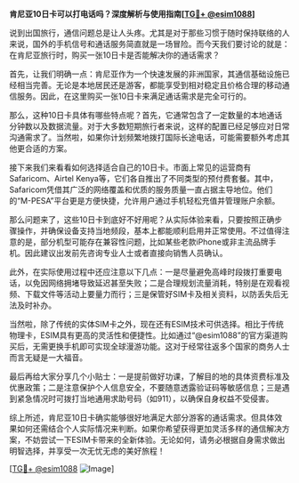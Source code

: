 **肯尼亚10日卡可以打电话吗？深度解析与使用指南[[TG💪+ @esim1088](https://t.me/s/esim1088)]**

说到出国旅行，通信问题总是让人头疼。尤其是对于那些习惯于随时保持联络的人来说，国外的手机信号和通话服务简直就是一场冒险。而今天我们要讨论的就是：在肯尼亚旅行时，购买一张10日卡是否能解决你的通话需求？

首先，让我们明确一点：肯尼亚作为一个快速发展的非洲国家，其通信基础设施已经相当完善。无论是本地居民还是游客，都能享受到相对稳定且价格合理的移动通信服务。因此，在这里购买一张10日卡来满足通话需求是完全可行的。

那么，这种10日卡具体有哪些特点呢？首先，它通常包含了一定数量的本地通话分钟数以及数据流量。对于大多数短期旅行者来说，这样的配置已经足够应对日常沟通需求了。当然啦，如果你计划频繁地拨打国际长途电话，可能需要额外考虑其他更合适的方案。

接下来我们来看看如何选择适合自己的10日卡。市面上常见的运营商有Safaricom、Airtel Kenya等，它们各自推出了不同类型的预付费套餐。其中，Safaricom凭借其广泛的网络覆盖和优质的服务质量一直占据主导地位。他们的“M-PESA”平台更是方便快捷，允许用户通过手机轻松充值并管理账户余额。

那么问题来了，这些10日卡到底好不好用呢？从实际体验来看，只要按照正确步骤操作，并确保设备支持当地频段，基本上都能顺利启用并正常使用。不过值得注意的是，部分机型可能存在兼容性问题，比如某些老款iPhone或非主流品牌手机。因此建议出发前先咨询专业人士或者直接向销售人员确认。

此外，在实际使用过程中还应注意以下几点：一是尽量避免高峰时段拨打重要电话，以免因网络拥堵导致延迟甚至失败；二是合理规划流量消耗，特别是在观看视频、下载文件等活动上要量力而行；三是保管好SIM卡及相关资料，以防丢失后无法及时补办。

当然啦，除了传统的实体SIM卡之外，现在还有ESIM技术可供选择。相比于传统物理卡，ESIM具有更高的灵活性和便捷性。比如通过“@esim1088”的官方渠道购买后，无需更换手机即可实现全球漫游功能。这对于经常往返多个国家的商务人士而言无疑是一大福音。

最后再给大家分享几个小贴士：一是提前做好功课，了解目的地的具体资费标准及优惠政策；二是注意保护个人信息安全，不要随意透露验证码等敏感信息；三是遇到紧急情况时可拨打当地通用求助号码（如911），以确保自身权益不受侵害。

综上所述，肯尼亚10日卡确实能够很好地满足大部分游客的通话需求。但具体效果如何还需结合个人实际情况来判断。如果你希望获得更加灵活多样的通信解决方案，不妨尝试一下ESIM卡带来的全新体验。无论如何，请务必根据自身需求做出明智选择，并享受一次无忧无虑的美好旅程！

[[TG💪+ @esim1088](https://t.me/s/esim1088) ![Image](https://i.postimg.cc/4NQfJmqS/Snipaste-2025-05-13-00-14-12.png)]